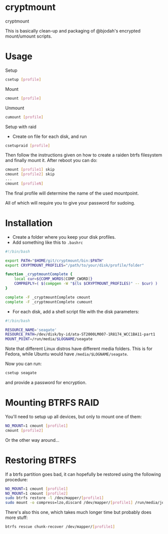 # cryptmount
cryptmount

This is basically clean-up and packaging of @bjodah's encrypted mount/umount
scripts.

# Usage

Setup

```bash
csetup [profile]
```

Mount

```bash
cmount [profile]
```

Unmount

```bash
cumount [profile]
```

Setup with raid

* Create on file for each disk, and run

```bash
csetupraid [profile]
```

Then follow the instructions given on how to create a raiden btrfs filesystem and
finally mount it. After reboot you can do:

```bash
cmount [profile1] skip
cmount [profile2] skip
...
cmount [profileN]
```
The final profile will determine the name of the used mountpoint.


All of which will require you to give your password for sudoing.

# Installation

- Create a folder where you keep your disk profiles.
- Add something like this to `.bashrc`

```bash
#!/bin/bash

export PATH="$HOME/git/cryptmount/bin:$PATH"
export CRYPTMOUNT_PROFILES="/path/to/your/disk/profile/folder"

function _cryptmountComplete {
    local cur=${COMP_WORDS[COMP_CWORD]}
    COMPREPLY=( $(compgen -W "$(ls $CRYPTMOUNT_PROFILES)" -- $cur) )
}

complete -F _cryptmountComplete cmount
complete -F _cryptmountComplete cumount
```

- For each disk, add a shell script file with the disk parameters:

```bash
#!/bin/bash

RESOURCE_NAME='seagate'
RESOURCE_PATH=/dev/disk/by-id/ata-ST2000LM007-1R8174_WCC1BA11-part1
MOUNT_POINT=/run/media/$LOGNAME/seagate
```

Note that different Linux distros have different media folders. This is for
Fedora, while Ubuntu would have ``/media/$LOGNAME/seagate``.

Now you can run:

```bash
csetup seagate
```

and provide a password for encryption.

# Mounting BTRFS RAID

You'll need to setup up all devices, but only to mount one of them:

```bash
NO_MOUNT=1 cmount [profile1]
cmount [profile2]
```

Or the other way around...

# Restoring BTRFS

If a btrfs partition goes bad, it can hopefully be restored using the following
procedure:

```bash
NO_MOUNT=1 cmount [profile1]
NO_MOUNT=1 cmount [profile2]
sudo btrfs restore -l /dev/mapper/[profile1]
sudo mount -o compress=lzo,discard /dev/mapper/[profile1] /run/media/johan/[profile1]
```

There's also this one, which takes much longer time but probably does more stuff:

```bash
btrfs rescue chunk-recover /dev/mapper/[profile1]
```
